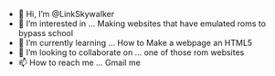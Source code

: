 - 👋 Hi, I’m @LinkSkywaIker
- 👀 I’m interested in ... Making websites that have emulated roms to bypass school
- 🌱 I’m currently learning ... How to Make a webpage an HTML5
- 💞️ I’m looking to collaborate on ... one of those rom websites
- 📫 How to reach me ... Gmail me

<!---
LinkSkywaIker/LinkSkywaIker is a ✨ special ✨ repository because its `README.md` (this file) appears on your GitHub profile.
You can click the Preview link to take a look at your changes.
--->
